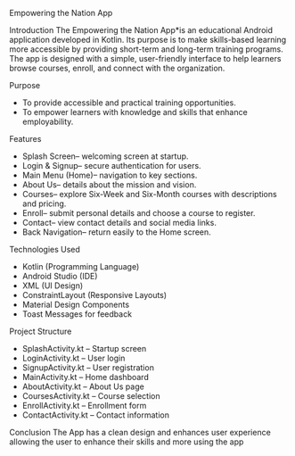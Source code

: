 Empowering the Nation App

Introduction
The Empowering the Nation App*is an educational Android application developed in Kotlin. Its purpose is to make skills-based learning more accessible by providing short-term and long-term training programs. The app is designed with a simple, user-friendly interface to help learners browse courses, enroll, and connect with the organization.

Purpose
- To provide accessible and practical training opportunities.  
- To empower learners with knowledge and skills that enhance employability.  


Features
- Splash Screen– welcoming screen at startup.  
- Login & Signup– secure authentication for users.  
- Main Menu (Home)– navigation to key sections.  
- About Us– details about the mission and vision.  
- Courses– explore Six-Week and Six-Month courses with descriptions and pricing.  
- Enroll– submit personal details and choose a course to register.  
- Contact– view contact details and social media links.  
- Back Navigation– return easily to the Home screen.  

Technologies Used
- Kotlin (Programming Language)  
- Android Studio (IDE)  
- XML (UI Design)  
- ConstraintLayout (Responsive Layouts)  
- Material Design Components  
- Toast Messages for feedback  

Project Structure
- SplashActivity.kt – Startup screen  
- LoginActivity.kt – User login  
- SignupActivity.kt – User registration  
- MainActivity.kt – Home dashboard  
- AboutActivity.kt – About Us page  
- CoursesActivity.kt – Course selection  
- EnrollActivity.kt – Enrollment form  
- ContactActivity.kt – Contact information

Conclusion
  The App has a clean design and enhances user experience allowing the user to enhance their skills and more using the app 
  
